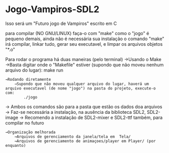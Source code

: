 # Jogo-Vampiros-SDL2
Isso será um "Futuro jogo de Vampiros" escrito em C

para compilar (NO GNU/LINUX) faça-o com "make"
como o "jogo" é pequeno demais, ainda não é necessária sua instalação
o comando "make" irá compilar, linkar tudo, gerar seu executavel, e
limpar os arquivos objetos "*.o"


Para rodar o programa há duas maneiras (pelo terminal)
	→Usando o Make
		→Basta digitar onde o "Makefile" estiver (supondo que não moveu nenhum arquivo do lugar):
			make run

	→Rodando diretamente
		→Supondo que não moveu qualquer arquivo do lugar, haverá um arquivo executavel (de nome "jogo") na pasta do projeto, execute-o com:
			./jogo

→ Ambos os comandos são para a pasta que estão os dados doa arquivos
→ Faz-se necessária a instalação, na ausência da biblioteca SDL2, SDL2-image
→ Recomendo a instalação de SDL2-mixer e SDL2-ttf também, para compilar no futuro

	→Organização melhorada
		→Arquivos de gerenciamento da janela/tela em  Tela/
		→Arquivos de gerenciamento de animaçoes/player em Player/ (por enquanto)


